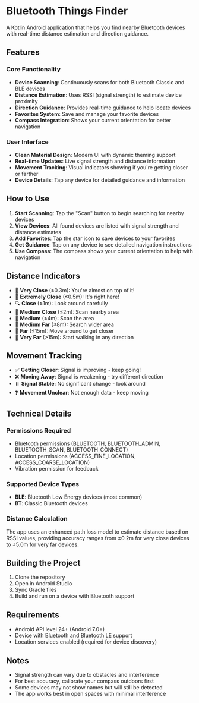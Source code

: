 # Bluetooth Things Finder

A Kotlin Android application that helps you find nearby Bluetooth devices with real-time distance estimation and direction guidance.

## Features

### Core Functionality
- **Device Scanning**: Continuously scans for both Bluetooth Classic and BLE devices
- **Distance Estimation**: Uses RSSI (signal strength) to estimate device proximity
- **Direction Guidance**: Provides real-time guidance to help locate devices
- **Favorites System**: Save and manage your favorite devices
- **Compass Integration**: Shows your current orientation for better navigation

### User Interface
- **Clean Material Design**: Modern UI with dynamic theming support
- **Real-time Updates**: Live signal strength and distance information
- **Movement Tracking**: Visual indicators showing if you're getting closer or farther
- **Device Details**: Tap any device for detailed guidance and information

## How to Use

1. **Start Scanning**: Tap the "Scan" button to begin searching for nearby devices
2. **View Devices**: All found devices are listed with signal strength and distance estimates
3. **Add Favorites**: Tap the star icon to save devices to your favorites
4. **Get Guidance**: Tap on any device to see detailed navigation instructions
5. **Use Compass**: The compass shows your current orientation to help with navigation

## Distance Indicators

- 🎯 **Very Close** (≤0.3m): You're almost on top of it!
- 📍 **Extremely Close** (≤0.5m): It's right here!
- 🔍 **Close** (≤1m): Look around carefully
- 👀 **Medium Close** (≤2m): Scan nearby area
- 🔭 **Medium** (≤4m): Scan the area
- 🔎 **Medium Far** (≤8m): Search wider area
- 🏃 **Far** (≤15m): Move around to get closer
- 🚶 **Very Far** (>15m): Start walking in any direction

## Movement Tracking

- ✅ **Getting Closer**: Signal is improving - keep going!
- ❌ **Moving Away**: Signal is weakening - try different direction
- ⏸️ **Signal Stable**: No significant change - look around
- ❓ **Movement Unclear**: Not enough data - keep moving

## Technical Details

### Permissions Required
- Bluetooth permissions (BLUETOOTH, BLUETOOTH_ADMIN, BLUETOOTH_SCAN, BLUETOOTH_CONNECT)
- Location permissions (ACCESS_FINE_LOCATION, ACCESS_COARSE_LOCATION)
- Vibration permission for feedback

### Supported Device Types
- **BLE**: Bluetooth Low Energy devices (most common)
- **BT**: Classic Bluetooth devices

### Distance Calculation
The app uses an enhanced path loss model to estimate distance based on RSSI values, providing accuracy ranges from ±0.2m for very close devices to ±5.0m for very far devices.

## Building the Project

1. Clone the repository
2. Open in Android Studio
3. Sync Gradle files
4. Build and run on a device with Bluetooth support

## Requirements

- Android API level 24+ (Android 7.0+)
- Device with Bluetooth and Bluetooth LE support
- Location services enabled (required for device discovery)

## Notes

- Signal strength can vary due to obstacles and interference
- For best accuracy, calibrate your compass outdoors first
- Some devices may not show names but will still be detected
- The app works best in open spaces with minimal interference
